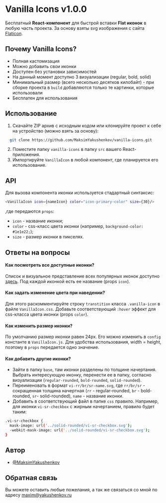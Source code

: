
# Vanilla Icons v1.0.0

Бесплатный **React-компонент** для быстрой вставки **Flat иконок** в любую часть проекта. 
За основу взяты svg изображения с сайта [Flaticon](https://www.flaticon.com).

## Почему Vanilla Icons?
- Полная кастомизация
- Можно добавить свои иконки
- Доступен без установки зависимостей
- На данный момент доступно 3 визуализации (regular, bold, solid)
- Минимальный размер (всего несколько десятков килобайт) - при сборке проекта в `build` добавляются только те картинки, которые использовали
- Бесплатен для использования

## Использование

1. Скачайте ZIP архив с исходным кодом или клонируйте проект к себе на устройство (можно взять за основу): 

```bash
  git clone https://github.com/MaksimYakushenkov/vanilla-icons.git
```
2. Поместите папку `vanilla-icons` в папку `src` вашего React-приложения.
3. Импортируйте `VanillaIcon` в любой компонент, где планируется его использование.

## API
Для вызова компонента иконки используется стадартный синтаксис:
```bash
<VanillaIcon icon={nameIcon} color="icon-primary-color" size={30}/>
```
,где передаются `props`:
- `icon` - название иконки;
- `color` - css-класс цвета иконки (например, `background-color: #1e1e22;`);
- `size` - размер иконки в пикселях.

## Ответы на вопросы

#### Как посмотреть все доступные иконки?
Список и визуальное представление всех популярных иконок доступно [здесь](https://maksimyakushenkov.github.io/vanilla-icons).
Под каждой иконкой есть ее название (props `icon`).

#### Как задать изменение цвета при наведении?
Для этого раскомментируйте строку `transtition` класса `.vanilla-icon` в файле `VanillaIcon.css`.
Добавьте соответствующий `:hover` эффект для css-класса цвета иконки (props `color`).

#### Как изменить размер иконки?
По умолчанию размер иконки равен 24px. Его можно изменить в `config` константе в `VanillaIcon.js`.
Для удобства использования, width = height, поэтому в `props` передается одно значение.

#### Как добавить другие иконки?
* Зайти в папку `base`, там иконки разделены по толщине начертания. Выбрать интересующую иконку, перенести ее в папку, согласно визуализации (`regular-rounded`, `bold-rounded`, `solid-rounded`).
* Переименовать в формат `vi-rr/br/sr-name.svg`, где `rr/br/sr` - сокращенная толщина начертная (`rr` - regular-rounded, `br` - bold-rounded, `sr`- solid-rounded), `name` - название иконки.
* Добавить в соответствующий файл в папке `css` правило. Например, для иконки `vi-sr-checkbox` с жирным начертанием, правило будет таким:
```bash
.vi-sr-checkbox {
  mask-image: url('../solid-rounded/vi-sr-checkbox.svg');
  -webkit-mask-image: url('../solid-rounded/vi-sr-checkbox.svg');
}
```
## Автор

- [@MaksimYakushenkov](https://github.com/MaksimYakushenkov/)


## Обратная связь

Вы можете оставить любые пожелания, а так же связаться со мной по адресу maxim@yakushenkov.ru